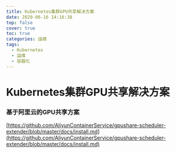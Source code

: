 ```yaml
---
title: Kubernetes集群GPU共享解决方案
date: 2020-06-16 14:16:38
top: false
cover: true
toc: true
categories: 运维
tags: 
  - Kubernetes 
  - 运维
  - 容器化
---
```


# Kubernetes集群GPU共享解决方案

### 基于阿里云的GPU共享方案
[https://github.com/AliyunContainerService/gpushare-scheduler-extender/blob/master/docs/install.md](https://github.com/AliyunContainerService/gpushare-scheduler-extender/blob/master/docs/install.md)